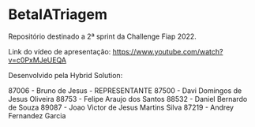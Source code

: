 # BetaIATriagem

Repositório destinado a 2ª sprint da Challenge Fiap 2022.

Link do vídeo de apresentação:
https://www.youtube.com/watch?v=c0PxMJeUEQA

Desenvolvido pela Hybrid Solution:

87006 - Bruno de Jesus - REPRESENTANTE
87500 - Davi Domingos de Jesus Oliveira
88753 - Felipe Araujo dos Santos
88532 - Daniel Bernardo de Souza
89087 - Joao Victor de Jesus Martins Silva
87219 - Andrey Fernandez Garcia

